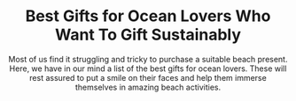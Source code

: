 ---
layout: post
title: Best Gifts for Ocean Lovers Who Want To Gift Sustainably
subtitle: Most of us find it struggling and tricky to purchase a suitable beach present. Here, we have in our mind a list of the best gifts for ocean lovers. These will rest assured to put a smile on their faces and help them immerse themselves in amazing beach activities.
header-img: "img/post/2023/09/copied/medium_giffts_for_occean_lovers_d8b72e4b7d.png"
header-style: text
permalink: "/gifts-ocean-lovers/"
catalog: true
tags:
  - Recipients 
  - Men
---